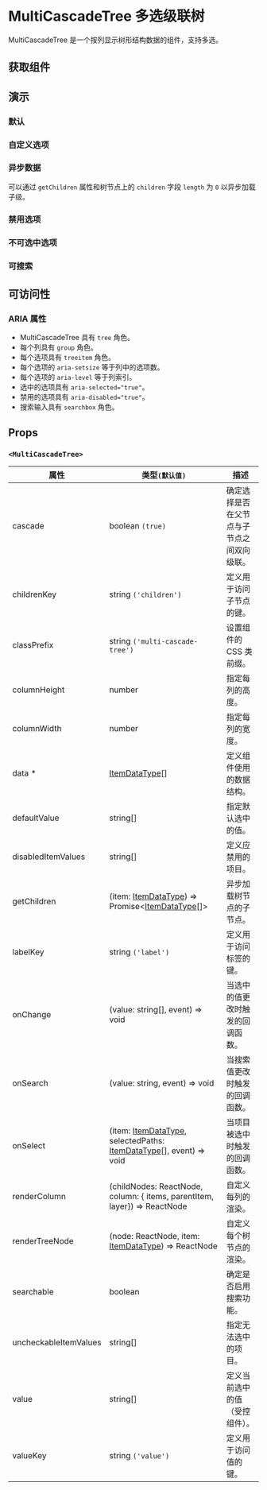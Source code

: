 # MultiCascadeTree 多选级联树

MultiCascadeTree 是一个按列显示树形结构数据的组件，支持多选。

## 获取组件

<!--{include:<import-guide>}-->

## 演示

### 默认

<!--{include:`basic.md`}-->

### 自定义选项

<!--{include:`custom.md`}-->

### 异步数据

可以通过 `getChildren` 属性和树节点上的 `children` 字段 `length` 为 `0` 以异步加载子级。

<!--{include:`async.md`}-->

### 禁用选项

<!--{include:`disabled-options.md`}-->

### 不可选中选项

<!--{include:`uncheckable-options.md`}-->

### 可搜索

<!--{include:`searchable.md`}-->

## 可访问性

### ARIA 属性

- MultiCascadeTree 具有 `tree` 角色。
- 每个列具有 `group` 角色。
- 每个选项具有 `treeitem` 角色。
- 每个选项的 `aria-setsize` 等于列中的选项数。
- 每个选项的 `aria-level` 等于列索引。
- 选中的选项具有 `aria-selected="true"`。
- 禁用的选项具有 `aria-disabled="true"`。
- 搜索输入具有 `searchbox` 角色。

## Props

### `<MultiCascadeTree>`

| 属性                  | 类型`(默认值)`                                                                     | 描述                                       |
| --------------------- | ---------------------------------------------------------------------------------- | ------------------------------------------ |
| cascade               | boolean `(true)`                                                                   | 确定选择是否在父节点与子节点之间双向级联。 |
| childrenKey           | string `('children')`                                                              | 定义用于访问子节点的键。                   |
| classPrefix           | string `('multi-cascade-tree')`                                                    | 设置组件的 CSS 类前缀。                    |
| columnHeight          | number                                                                             | 指定每列的高度。                           |
| columnWidth           | number                                                                             | 指定每列的宽度。                           |
| data \*               | [ItemDataType][item][]                                                             | 定义组件使用的数据结构。                   |
| defaultValue          | string[]                                                                           | 指定默认选中的值。                         |
| disabledItemValues    | string[]                                                                           | 定义应禁用的项目。                         |
| getChildren           | (item: [ItemDataType][item]) => Promise&lt;[ItemDataType][item][]&gt;              | 异步加载树节点的子节点。                   |
| labelKey              | string `('label')`                                                                 | 定义用于访问标签的键。                     |
| onChange              | (value: string[], event) => void                                                   | 当选中的值更改时触发的回调函数。           |
| onSearch              | (value: string, event) => void                                                     | 当搜索值更改时触发的回调函数。             |
| onSelect              | (item: [ItemDataType][item], selectedPaths: [ItemDataType][item][], event) => void | 当项目被选中时触发的回调函数。             |
| renderColumn          | (childNodes: ReactNode, column: { items, parentItem, layer}) => ReactNode          | 自定义每列的渲染。                         |
| renderTreeNode        | (node: ReactNode, item: [ItemDataType][item]) => ReactNode                         | 自定义每个树节点的渲染。                   |
| searchable            | boolean                                                                            | 确定是否启用搜索功能。                     |
| uncheckableItemValues | string[]                                                                           | 指定无法选中的项目。                       |
| value                 | string[]                                                                           | 定义当前选中的值（受控组件）。             |
| valueKey              | string `('value')`                                                                 | 定义用于访问值的键。                       |

<!--{include:(_common/types/item-data-type.md)}-->

[item]: #code-ts-item-data-type-code
